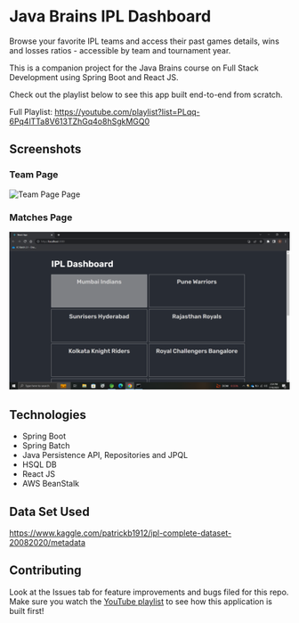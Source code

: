 # Java Brains IPL Dashboard

Browse your favorite IPL teams and access their past games details, wins and losses ratios - accessible by team and tournament year.

This is a companion project for the Java Brains course on Full Stack Development using Spring Boot and React JS.

Check out the playlist below to see this app built end-to-end from scratch.

Full Playlist:
https://youtube.com/playlist?list=PLqq-6Pq4lTTa8V613TZhGq4o8hSgkMGQ0


## Screenshots

### Team Page

![Team Page Page](/)

### Matches Page

![Matches Page](/ipl-home.png)

## Technologies

* Spring Boot
* Spring Batch
* Java Persistence API, Repositories and JPQL
* HSQL DB
* React JS
* AWS BeanStalk

## Data Set Used
https://www.kaggle.com/patrickb1912/ipl-complete-dataset-20082020/metadata


## Contributing
Look at the Issues tab for feature improvements and bugs filed for this repo. Make sure you watch the [YouTube playlist](https://youtube.com/playlist?list=PLqq-6Pq4lTTa8V613TZhGq4o8hSgkMGQ0
)  to see how this application is built first! 
